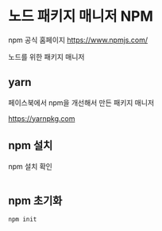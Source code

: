# 노드 패키지 매니저 NPM

npm 공식 홈페이지
<https://www.npmjs.com/>

노드를 위한 패키지 매니저

## yarn

페이스북에서 npm을 개선해서 만든 패키지 매니저

<https://yarnpkg.com>

## npm 설치

npm 설치 확인

```bash

```

## npm 초기화

```bash
npm init
```
